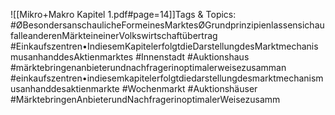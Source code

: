 
![[Mikro+Makro Kapitel 1.pdf#page=14]]Tags & Topics:
   #ØBesondersanschaulicheFormeinesMarktesØGrundprinzipienlassensichaufalleanderenMärkteineinerVolkswirtschaftübertrag
   #Einkaufszentren•IndiesemKapitelerfolgtdieDarstellungdesMarktmechanismusanhanddesAktienmarktes
   #Innenstadt
   #Auktionshaus
   #märktebringenanbieterundnachfragerinoptimalerweisezusamman
   #einkaufszentren•indiesemkapitelerfolgtdiedarstellungdesmarktmechanismusanhanddesaktienmarkte
   #Wochenmarkt
   #Auktionshäuser
   #MärktebringenAnbieterundNachfragerinoptimalerWeisezusamm